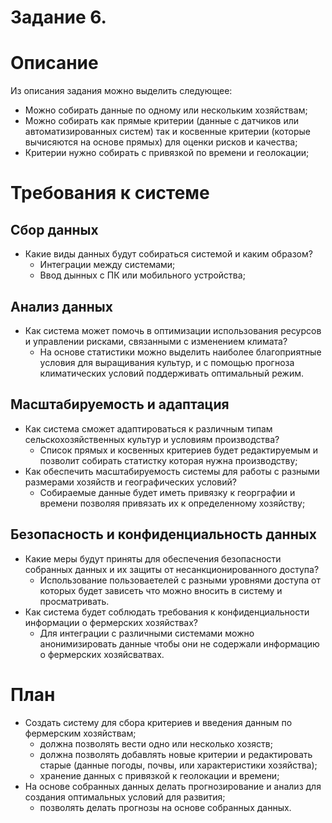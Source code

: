 # Задание 6. 

# Описание

Из описания задания можно выделить следующее:
 - Можно собирать данные по одному или нескольким хозяйствам;
 - Можно собирать как прямые критерии (данные с датчиков или автоматизированных систем) так и косвенные критерии (которые вычисяются на основе прямых) для оценки рисков и качества;
 - Критерии нужно собирать с привязкой по времени и геолокации;

# Требования к системе

## Сбор данных
- Какие виды данных будут собираться системой и каким образом?
  - Интеграции между системами;
  - Ввод дынных с ПК или мобильного устройства;

## Анализ данных
- Как система может помочь в оптимизации использования ресурсов и управлении рисками, связанными с изменением климата?
    - На основе статистики можно выделить наиболее благоприятные условия для выращивания культур, и c помощью прогноза климатических условий поддерживать оптимальный режим.

## Масштабируемость и адаптация
- Как система сможет адаптироваться к различным типам сельскохозяйственных культур и условиям производства?
  - Список прямых и косвенных критериев будет редактируемым и позволит собирать статистку которая нужна производству;
- Как обеспечить масштабируемость системы для работы с разными размерами хозяйств и географических условий?
  - Собираемые данные будет иметь привязку к георграфии и времени позволяя привязать их к определенному хозяйству;

## Безопасность и конфиденциальность данных
- Какие меры будут приняты для обеспечения безопасности собранных данных и их защиты от несанкционированного доступа?
  - Использование пользоваетелей с разными уровнями доступа от которых будет зависеть что можно вносить в систему и просматривать.
- Как система будет соблюдать требования к конфиденциальности информации о фермерских хозяйствах?
  - Для интеграции с различными системами можно анонимизировать данные чтобы они не содержали информацию о фермерских хозяйсватвах.

# План

- Создать систему для сбора критериев и введения данным по фермерским хозяйствам;
  - должна позволять вести одно или несколько хозяств;
  - должна позволять добавлять новые критерии и редактировать старые (данные погоды, почвы, или характеристики хозяйства);
  - хранение данных с привязкой к геолокации и времени;
- На основе собранных данных делать прогнозирование и анализ для создания оптимальных условий для развития;
  - позволять делать прогнозы на основе собранных данных.
